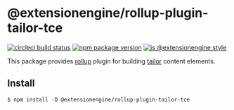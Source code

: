 # @extensionengine/rollup-plugin-tailor-tce

[![circleci build status](https://badgen.net/circleci/github/ExtensionEngine/rollup-plugin-tailor-tce/master?icon)](https://circleci.com/gh/ExtensionEngine/rollup-plugin-tailor-tce)
[![npm package version](https://badgen.net/npm/v/@extensionengine/rollup-plugin-tailor-tce)](https://npm.im/@extensionengine/rollup-plugin-tailor-tce)
[![js @extensionengine style](https://badgen.net/badge/code%20style/@extensionengine/black)](https://github.com/ExtensionEngine/eslint-config)

This package provides [rollup](https://rollupjs.org) plugin for building [tailor](https://github.com/ExtensionEngine/tailor) content elements.

## Install

```
$ npm install -D @extensionengine/rollup-plugin-tailor-tce
```
